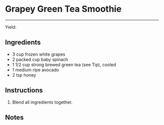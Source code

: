 # Grapey Green Tea Smoothie
---
Yield:

## Ingredients
- 3 cup frozen white grapes
- 2 packed cup baby spinach
- 1 1/2 cup strong brewed green tea (see Tip), cooled
- 1 medium ripe avocado
- 2 tsp honey
 
## Instructions
1. Blend all ingredients together.

## Notes

